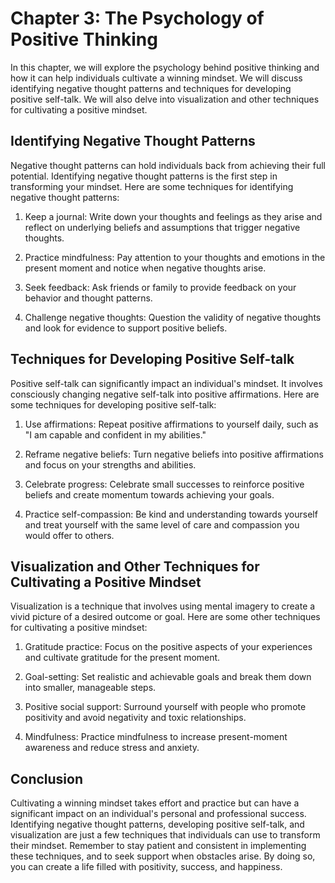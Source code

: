 Chapter 3: The Psychology of Positive Thinking
==============================================

In this chapter, we will explore the psychology behind positive thinking and how it can help individuals cultivate a winning mindset. We will discuss identifying negative thought patterns and techniques for developing positive self-talk. We will also delve into visualization and other techniques for cultivating a positive mindset.

Identifying Negative Thought Patterns
-------------------------------------

Negative thought patterns can hold individuals back from achieving their full potential. Identifying negative thought patterns is the first step in transforming your mindset. Here are some techniques for identifying negative thought patterns:

1. Keep a journal: Write down your thoughts and feelings as they arise and reflect on underlying beliefs and assumptions that trigger negative thoughts.

2. Practice mindfulness: Pay attention to your thoughts and emotions in the present moment and notice when negative thoughts arise.

3. Seek feedback: Ask friends or family to provide feedback on your behavior and thought patterns.

4. Challenge negative thoughts: Question the validity of negative thoughts and look for evidence to support positive beliefs.

Techniques for Developing Positive Self-talk
--------------------------------------------

Positive self-talk can significantly impact an individual's mindset. It involves consciously changing negative self-talk into positive affirmations. Here are some techniques for developing positive self-talk:

1. Use affirmations: Repeat positive affirmations to yourself daily, such as "I am capable and confident in my abilities."

2. Reframe negative beliefs: Turn negative beliefs into positive affirmations and focus on your strengths and abilities.

3. Celebrate progress: Celebrate small successes to reinforce positive beliefs and create momentum towards achieving your goals.

4. Practice self-compassion: Be kind and understanding towards yourself and treat yourself with the same level of care and compassion you would offer to others.

Visualization and Other Techniques for Cultivating a Positive Mindset
---------------------------------------------------------------------

Visualization is a technique that involves using mental imagery to create a vivid picture of a desired outcome or goal. Here are some other techniques for cultivating a positive mindset:

1. Gratitude practice: Focus on the positive aspects of your experiences and cultivate gratitude for the present moment.

2. Goal-setting: Set realistic and achievable goals and break them down into smaller, manageable steps.

3. Positive social support: Surround yourself with people who promote positivity and avoid negativity and toxic relationships.

4. Mindfulness: Practice mindfulness to increase present-moment awareness and reduce stress and anxiety.

Conclusion
----------

Cultivating a winning mindset takes effort and practice but can have a significant impact on an individual's personal and professional success. Identifying negative thought patterns, developing positive self-talk, and visualization are just a few techniques that individuals can use to transform their mindset. Remember to stay patient and consistent in implementing these techniques, and to seek support when obstacles arise. By doing so, you can create a life filled with positivity, success, and happiness.
